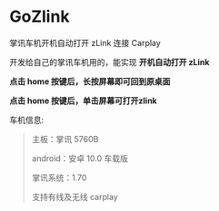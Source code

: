 # GoZlink
掌讯车机开机自动打开 zLink 连接 Carplay

开发给自己的掌讯车机用的，能实现 **开机自动打开 zLink**

**点击 home 按键后，长按屏幕即可回到原桌面**

**点击 home 按键后，单击屏幕可打开zlink**

车机信息: 

> 主板：掌讯 5760B
> 
> android：安卓 10.0 车载版
> 
> 掌讯系统：1.70
> 
> 支持有线及无线 carplay
